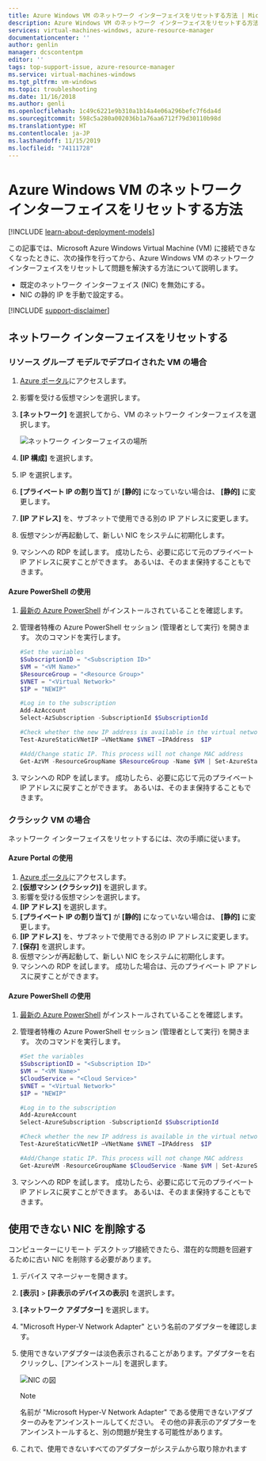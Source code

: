 ```yaml
---
title: Azure Windows VM のネットワーク インターフェイスをリセットする方法 | Microsoft Docs
description: Azure Windows VM のネットワーク インターフェイスをリセットする方法を示します
services: virtual-machines-windows, azure-resource-manager
documentationcenter: ''
author: genlin
manager: dcscontentpm
editor: ''
tags: top-support-issue, azure-resource-manager
ms.service: virtual-machines-windows
ms.tgt_pltfrm: vm-windows
ms.topic: troubleshooting
ms.date: 11/16/2018
ms.author: genli
ms.openlocfilehash: 1c49c6221e9b310a1b14a4e06a296befc7f6da4d
ms.sourcegitcommit: 598c5a280a002036b1a76aa6712f79d30110b98d
ms.translationtype: HT
ms.contentlocale: ja-JP
ms.lasthandoff: 11/15/2019
ms.locfileid: "74111728"
---
```

# <a name="how-to-reset-network-interface-for-azure-windows-vm"></a>Azure Windows VM のネットワーク インターフェイスをリセットする方法 

[!INCLUDE [learn-about-deployment-models](../../../includes/learn-about-deployment-models-both-include.md)]

この記事では、Microsoft Azure Windows Virtual Machine (VM) に接続できなくなったときに、次の操作を行ってから、Azure Windows VM のネットワーク インターフェイスをリセットして問題を解決する方法について説明します。

* 既定のネットワーク インターフェイス (NIC) を無効にする。 
* NIC の静的 IP を手動で設定する。 

[!INCLUDE [support-disclaimer](../../../includes/support-disclaimer.md)]

## <a name="reset-network-interface"></a>ネットワーク インターフェイスをリセットする

### <a name="for-vms-deployed-in-resource-group-model"></a>リソース グループ モデルでデプロイされた VM の場合

1.  [Azure ポータル](https://ms.portal.azure.com)にアクセスします。
2.  影響を受ける仮想マシンを選択します。
3.  **[ネットワーク]** を選択してから、VM のネットワーク インターフェイスを選択します。

    ![ネットワーク インターフェイスの場所](./media/reset-network-interface/select-network-interface-vm.png)
    
4.  **[IP 構成]** を選択します。
5.  IP を選択します。 
6.  **[プライベート IP の割り当て]** が **[静的]** になっていない場合は、 **[静的]** に変更します。
7.  **[IP アドレス]** を、サブネットで使用できる別の IP アドレスに変更します。
8. 仮想マシンが再起動して、新しい NIC をシステムに初期化します。
9.  マシンへの RDP を試します。 成功したら、必要に応じて元のプライベート IP アドレスに戻すことができます。 あるいは、そのまま保持することもできます。 

#### <a name="use-azure-powershell"></a>Azure PowerShell の使用

1. [最新の Azure PowerShell](https://docs.microsoft.com/powershell/azure/overview) がインストールされていることを確認します。
2. 管理者特権の Azure PowerShell セッション (管理者として実行) を開きます。 次のコマンドを実行します。

    ```powershell
    #Set the variables 
    $SubscriptionID = "<Subscription ID>"
    $VM = "<VM Name>"
    $ResourceGroup = "<Resource Group>"
    $VNET = "<Virtual Network>"
    $IP = "NEWIP"

    #Log in to the subscription 
    Add-AzAccount
    Select-AzSubscription -SubscriptionId $SubscriptionId 
    
    #Check whether the new IP address is available in the virtual network.
    Test-AzureStaticVNetIP –VNetName $VNET –IPAddress  $IP

    #Add/Change static IP. This process will not change MAC address
    Get-AzVM -ResourceGroupName $ResourceGroup -Name $VM | Set-AzureStaticVNetIP -IPAddress $IP | Update-AzVM
    ```
3. マシンへの RDP を試します。  成功したら、必要に応じて元のプライベート IP アドレスに戻すことができます。 あるいは、そのまま保持することもできます。

### <a name="for-classic-vms"></a>クラシック VM の場合

ネットワーク インターフェイスをリセットするには、次の手順に従います。

#### <a name="use-azure-portal"></a>Azure Portal の使用

1.  [Azure ポータル]( https://ms.portal.azure.com)にアクセスします。
2.  **[仮想マシン (クラシック)]** を選択します。
3.  影響を受ける仮想マシンを選択します。
4.  **[IP アドレス]** を選択します。
5.  **[プライベート IP の割り当て]** が **[静的]** になっていない場合は、 **[静的]** に変更します。
6.  **[IP アドレス]** を、サブネットで使用できる別の IP アドレスに変更します。
7.  **[保存]** を選択します。
8.  仮想マシンが再起動して、新しい NIC をシステムに初期化します。
9.  マシンへの RDP を試します。 成功した場合は、元のプライベート IP アドレスに戻すことができます。  

#### <a name="use-azure-powershell"></a>Azure PowerShell の使用

1. [最新の Azure PowerShell](https://docs.microsoft.com/powershell/azure/overview) がインストールされていることを確認します。
2. 管理者特権の Azure PowerShell セッション (管理者として実行) を開きます。 次のコマンドを実行します。

    ```powershell
    #Set the variables 
    $SubscriptionID = "<Subscription ID>"
    $VM = "<VM Name>"
    $CloudService = "<Cloud Service>"
    $VNET = "<Virtual Network>"
    $IP = "NEWIP"

    #Log in to the subscription 
    Add-AzureAccount
    Select-AzureSubscription -SubscriptionId $SubscriptionId 

    #Check whether the new IP address is available in the virtual network.
    Test-AzureStaticVNetIP –VNetName $VNET –IPAddress  $IP
    
    #Add/Change static IP. This process will not change MAC address
    Get-AzureVM -ResourceGroupName $CloudService -Name $VM | Set-AzureStaticVNetIP -IPAddress $IP |Update-AzureVM
    ```
3. マシンへの RDP を試します。 成功したら、必要に応じて元のプライベート IP アドレスに戻すことができます。 あるいは、そのまま保持することもできます。 

## <a name="delete-the-unavailable-nics"></a>使用できない NIC を削除する
コンピューターにリモート デスクトップ接続できたら、潜在的な問題を回避するために古い NIC を削除する必要があります。

1.  デバイス マネージャーを開きます。
2.  **[表示]**  >  **[非表示のデバイスの表示]** を選択します。
3.  **[ネットワーク アダプター]** を選択します。 
4.  "Microsoft Hyper-V Network Adapter" という名前のアダプターを確認します。
5.  使用できないアダプターは淡色表示されることがあります。アダプターを右クリックし、[アンインストール] を選択します。

    ![NIC の図](media/reset-network-interface/nicpage.png)

    > [!NOTE]
    > 名前が "Microsoft Hyper-V Network Adapter" である使用できないアダプターのみをアンインストールしてください。 その他の非表示のアダプターをアンインストールすると、別の問題が発生する可能性があります。
    >
    >

6.  これで、使用できないすべてのアダプターがシステムから取り除かれます
